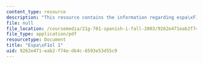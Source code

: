 ```yaml
---
content_type: resource
description: "This resource contains the information regarding espa\xF1ol 1."
file: null
file_location: /coursemedia/21g-701-spanish-i-fall-2003/9262e471eab2f74edb4c6593e53d55c9_MIT21G_701F03_comp2.pdf
file_type: application/pdf
resourcetype: Document
title: "Espa\xF1ol 1"
uid: 9262e471-eab2-f74e-db4c-6593e53d55c9
---
```

